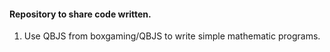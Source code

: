 #### Repository to share code written. 

 1. Use QBJS from boxgaming/QBJS to write simple mathematic programs.  
